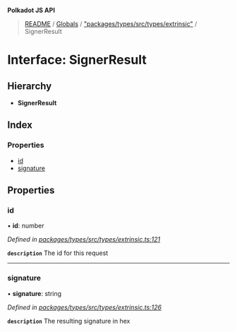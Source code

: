 **Polkadot JS API**

> [README](../README.md) / [Globals](../globals.md) / ["packages/types/src/types/extrinsic"](../modules/_packages_types_src_types_extrinsic_.md) / SignerResult

# Interface: SignerResult

## Hierarchy

* **SignerResult**

## Index

### Properties

* [id](_packages_types_src_types_extrinsic_.signerresult.md#id)
* [signature](_packages_types_src_types_extrinsic_.signerresult.md#signature)

## Properties

### id

•  **id**: number

*Defined in [packages/types/src/types/extrinsic.ts:121](https://github.com/polkadot-js/api/blob/ff59962c5/packages/types/src/types/extrinsic.ts#L121)*

**`description`** The id for this request

___

### signature

•  **signature**: string

*Defined in [packages/types/src/types/extrinsic.ts:126](https://github.com/polkadot-js/api/blob/ff59962c5/packages/types/src/types/extrinsic.ts#L126)*

**`description`** The resulting signature in hex

